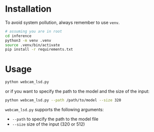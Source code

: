 # Installation

To avoid system pollution, always remember to use `venv`.

```bash
# assuming you are in root
cd inference
python3 -m venv .venv
source .venv/bin/activate
pip install -r requirements.txt
```

# Usage

```bash
python webcam_lsd.py
```

or if you want to specify the path to the model and the size of the input:

```bash
python webcam_lsd.py --path /path/to/model --size 320
```

`webcam_lsd.py` supports the following arguments:

- `--path` to specify the path to the model file
- `--size` size of the input (320 or 512)